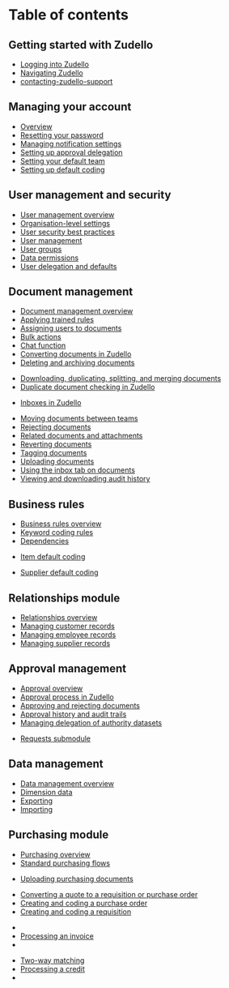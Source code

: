 # Table of contents

## Getting started with Zudello
* [Logging into Zudello](Getting%20Started%20with%20Zudello/logging-in-to-zudello.md)
* [Navigating Zudello](Getting%20Started%20with%20Zudello/navigating-zudello.md)
* [contacting-zudello-support](Getting%20Started%20with%20Zudello/contacting-zudello-support.md)
<!-- * Zudello Glossary --> 
## Managing your account
* [Overview](Overview.md)
* [Resetting your password](Resetting%20your%20password.md)
* [Managing notification settings](Managing%20notification%20settings.md)
* [Setting up approval delegation](Setting%20up%20approval%20delegation.md)
* [Setting your default team](Setting%20your%20default%20team.md)
* [Setting up default coding](Setting%20up%20default%20coding.md)

## User management and security
* [User management overview](User%20management%20overview.md)
* [Organisation-level settings](Organisation-level%20settings.md)
* [User security best practices](User%20security%20best%20practices.md)
* [User management](User%20management.md)
* [User groups](User%20groups.md)
* [Data permissions](Data%20permissions.md)
* [User delegation and defaults](User%20delegation%20and%20defaults.md)
<!-- * SSO and user provisioning -->
## Document management 
* [Document management overview](Document%20management%20overview.md)
* [Applying trained rules](Applying%20trained%20rules.md)
* [Assigning users to documents](Assigning%20users%20to%20documents.md)
* [Bulk actions](Bulk%20actions.md)
* [Chat function](Chat%20function.md)
* [Converting documents in Zudello](Converting%20documents%20in%20Zudello.md)
* [Deleting and archiving documents](Deleting%20and%20archiving%20documents.md)
<!-- * Document errors --> 
<!-- * Document statuses --> 
* [Downloading, duplicating, splitting, and merging documents](Downloading,%20duplicating,%20splitting,%20and%20merging%20documents.md)
* [Duplicate document checking in Zudello](Duplicate%20document%20checking%20in%20Zudello.md)
- [Inboxes in Zudello](Inboxes%20in%20Zudello.md)
* [Moving documents between teams](Moving%20documents%20between%20teams.md)
* [Rejecting documents](Rejecting%20documents.md)
* [Related documents and attachments](Related%20documents%20and%20attachments.md)
* [Reverting documents](Reverting%20documents.md)
* [Tagging documents](Tagging%20documents.md)
* [Uploading documents](Uploading%20documents.md)
* [Using the inbox tab on documents](Using%20the%20inbox%20tab%20on%20documents.md)
* [Viewing and downloading audit history](Viewing%20and%20downloading%20audit%20history.md)

## Business rules
* [Business rules overview](Business%20rules%20overview.md)
* [Keyword coding rules](Keyword%20coding%20rules.md)
* [Dependencies](Dependencies.md)
<!-- * Item alternatives --> 
* [Item default coding](Item%20default%20coding.md)
<!-- * Supplier alternatives --> 
* [Supplier default coding](Supplier%20default%20coding.md)

## Relationships module
* [Relationships overview](Relationships%20overview.md)
* [Managing customer records](Managing%20customer%20records.md)
* [Managing employee records](Managing%20employee%20records.md)
* [Managing supplier records](Managing%20supplier%20records.md)

## Approval management
* [Approval overview](Approval%20overview.md)
* [Approval process in Zudello](Approval%20process%20in%20Zudello.md)
* [Approving and rejecting documents](Approving%20and%20rejecting%20documents.md)
* [Approval history and audit trails](Approval%20history%20and%20audit%20trails.md)
* [Managing delegation of authority datasets](Managing%20delegation%20of%20authority%20datasets.md)
<!-- * Managing approval limits -->
* [Requests submodule](Requests%20submodule.md)

## Data management
* [Data management overview](Data%20management%20overview.md)
* [Dimension data](Dimension%20data.md)
* [Exporting](Exporting.md)
* [Importing](Importing.md)

## Purchasing module
* [Purchasing overview](Purchasing%20overview.md)
* [Standard purchasing flows](Standard%20purchasing%20flows.md)
- [Uploading purchasing documents](Uploading%20purchasing%20documents.md)
* [Converting a quote to a requisition or purchase order](Converting%20a%20quote%20to%20a%20requisition%20or%20purchase%20order.md)
* [Creating and coding a purchase order](Creating%20and%20coding%20a%20purchase%20order.md)
* [Creating and coding a requisition](Creating%20and%20coding%20a%20requisition.md)
- <!-- * Closing a purchase order -->
- [Processing an invoice](Processing%20an%20invoice.md)
- <!-- * Three-way matching -->
* [Two-way matching](Two-way%20matching)
* [Processing a credit](Processing%20a%20credit.md)
* <!-- * Supplier statement reconciliation -->